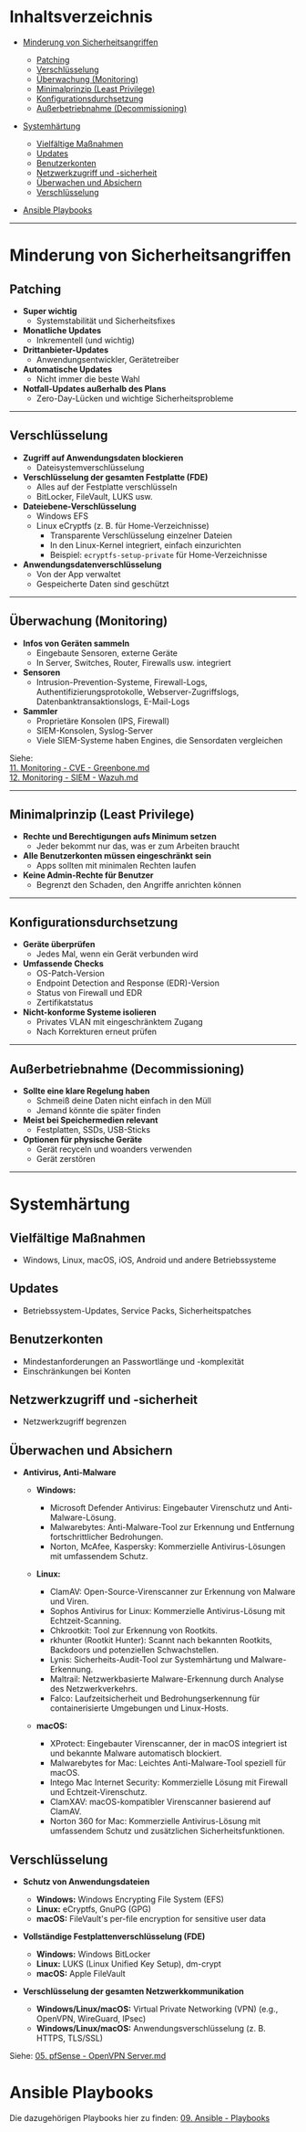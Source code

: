 # Inhaltsverzeichnis
- [Minderung von Sicherheitsangriffen](#minderung-von-sicherheitsangriffen)  
  - [Patching](#patching)  
  - [Verschlüsselung](#verschlüsselung)  
  - [Überwachung (Monitoring)](#überwachung-monitoring)  
  - [Minimalprinzip (Least Privilege)](#minimalprinzip-least-privilege)  
  - [Konfigurationsdurchsetzung](#konfigurationsdurchsetzung)  
  - [Außerbetriebnahme (Decommissioning)](#außerbetriebnahme-decommissioning)  

- [Systemhärtung](#systemhärtung)  
  - [Vielfältige Maßnahmen](#vielfältige-maßnahmen)  
  - [Updates](#updates)  
  - [Benutzerkonten](#benutzerkonten)  
  - [Netzwerkzugriff und -sicherheit](#netzwerkzugriff-und--sicherheit) 
  - [Überwachen und Absichern](#überwachen-und-absichern)  
  - [Verschlüsselung](#verschlüsselung)  

- [Ansible Playbooks](#ansible-playbooks)

---

# Minderung von Sicherheitsangriffen

## **Patching**  
- **Super wichtig**  
  - Systemstabilität und Sicherheitsfixes  
- **Monatliche Updates**  
  - Inkrementell (und wichtig)  
- **Drittanbieter-Updates**  
  - Anwendungsentwickler, Gerätetreiber  
- **Automatische Updates**  
  - Nicht immer die beste Wahl  
- **Notfall-Updates außerhalb des Plans**  
  - Zero-Day-Lücken und wichtige Sicherheitsprobleme  

---

## **Verschlüsselung**  
- **Zugriff auf Anwendungsdaten blockieren**  
  - Dateisystemverschlüsselung  
- **Verschlüsselung der gesamten Festplatte (FDE)**  
  - Alles auf der Festplatte verschlüsseln  
  - BitLocker, FileVault, LUKS usw.  
- **Dateiebene-Verschlüsselung**  
  - Windows EFS  
  - Linux eCryptfs (z. B. für Home-Verzeichnisse)  
    - Transparente Verschlüsselung einzelner Dateien  
    - In den Linux-Kernel integriert, einfach einzurichten  
    - Beispiel: `ecryptfs-setup-private` für Home-Verzeichnisse  
- **Anwendungsdatenverschlüsselung**  
  - Von der App verwaltet  
  - Gespeicherte Daten sind geschützt  

---

## **Überwachung (Monitoring)**
- **Infos von Geräten sammeln**  
  - Eingebaute Sensoren, externe Geräte  
  - In Server, Switches, Router, Firewalls usw. integriert  
- **Sensoren**  
  - Intrusion-Prevention-Systeme, Firewall-Logs,  
    Authentifizierungsprotokolle, Webserver-Zugriffslogs,  
    Datenbanktransaktionslogs, E-Mail-Logs  
- **Sammler**  
  - Proprietäre Konsolen (IPS, Firewall)  
  - SIEM-Konsolen, Syslog-Server  
  - Viele SIEM-Systeme haben Engines, die Sensordaten vergleichen  

Siehe:  
[11. Monitoring - CVE - Greenbone.md](https://github.com/luki4no/lab/blob/main/11.%20Monitoring%20-%20CVE%20-%20Greenbone.md)  
[12. Monitoring - SIEM - Wazuh.md](https://github.com/luki4no/lab/blob/main/12.%20Monitoring%20-%20SIEM%20-%20Wazuh.md)

---

## **Minimalprinzip (Least Privilege)**  
- **Rechte und Berechtigungen aufs Minimum setzen**  
  - Jeder bekommt nur das, was er zum Arbeiten braucht  
- **Alle Benutzerkonten müssen eingeschränkt sein**  
  - Apps sollten mit minimalen Rechten laufen  
- **Keine Admin-Rechte für Benutzer**  
  - Begrenzt den Schaden, den Angriffe anrichten können  

---

## **Konfigurationsdurchsetzung**  
- **Geräte überprüfen**  
  - Jedes Mal, wenn ein Gerät verbunden wird  
- **Umfassende Checks**  
  - OS-Patch-Version  
  - Endpoint Detection and Response (EDR)-Version  
  - Status von Firewall und EDR  
  - Zertifikatstatus  
- **Nicht-konforme Systeme isolieren**  
  - Privates VLAN mit eingeschränktem Zugang  
  - Nach Korrekturen erneut prüfen  

---

## **Außerbetriebnahme (Decommissioning)**  
- **Sollte eine klare Regelung haben**  
  - Schmeiß deine Daten nicht einfach in den Müll  
  - Jemand könnte die später finden  
- **Meist bei Speichermedien relevant**  
  - Festplatten, SSDs, USB-Sticks  
- **Optionen für physische Geräte**  
  - Gerät recyceln und woanders verwenden  
  - Gerät zerstören  

---

# Systemhärtung

## Vielfältige Maßnahmen  
  - Windows, Linux, macOS, iOS, Android und andere Betriebssysteme  

## Updates  
  - Betriebssystem-Updates, Service Packs, Sicherheitspatches  

## Benutzerkonten  
  - Mindestanforderungen an Passwortlänge und -komplexität  
  - Einschränkungen bei Konten  

## Netzwerkzugriff und -sicherheit  
  - Netzwerkzugriff begrenzen  

## Überwachen und Absichern  
  - **Antivirus, Anti-Malware**  
    - **Windows:**  
      - Microsoft Defender Antivirus: Eingebauter Virenschutz und Anti-Malware-Lösung.  
      - Malwarebytes: Anti-Malware-Tool zur Erkennung und Entfernung fortschrittlicher Bedrohungen.  
      - Norton, McAfee, Kaspersky: Kommerzielle Antivirus-Lösungen mit umfassendem Schutz.  

    - **Linux:**  
      - ClamAV: Open-Source-Virenscanner zur Erkennung von Malware und Viren.  
      - Sophos Antivirus for Linux: Kommerzielle Antivirus-Lösung mit Echtzeit-Scanning.  
      - Chkrootkit: Tool zur Erkennung von Rootkits.  
      - rkhunter (Rootkit Hunter): Scannt nach bekannten Rootkits, Backdoors und potenziellen Schwachstellen.  
      - Lynis: Sicherheits-Audit-Tool zur Systemhärtung und Malware-Erkennung.  
      - Maltrail: Netzwerkbasierte Malware-Erkennung durch Analyse des Netzwerkverkehrs.  
      - Falco: Laufzeitsicherheit und Bedrohungserkennung für containerisierte Umgebungen und Linux-Hosts.  

    - **macOS:**  
      - XProtect: Eingebauter Virenscanner, der in macOS integriert ist und bekannte Malware automatisch blockiert.  
      - Malwarebytes for Mac: Leichtes Anti-Malware-Tool speziell für macOS.  
      - Intego Mac Internet Security: Kommerzielle Lösung mit Firewall und Echtzeit-Virenschutz.  
      - ClamXAV: macOS-kompatibler Virenscanner basierend auf ClamAV.  
      - Norton 360 for Mac: Kommerzielle Antivirus-Lösung mit umfassendem Schutz und zusätzlichen Sicherheitsfunktionen.  

## Verschlüsselung  
  - **Schutz von Anwendungsdateien**  
    - **Windows:** Windows Encrypting File System (EFS)  
    - **Linux:** eCryptfs, GnuPG (GPG)
    - **macOS:** FileVault's per-file encryption for sensitive user data  

  - **Vollständige Festplattenverschlüsselung (FDE)**  
    - **Windows:** Windows BitLocker  
    - **Linux:** LUKS (Linux Unified Key Setup), dm-crypt  
    - **macOS:** Apple FileVault  

  - **Verschlüsselung der gesamten Netzwerkkommunikation**  
    - **Windows/Linux/macOS:** Virtual Private Networking (VPN) (e.g., OpenVPN, WireGuard, IPsec)  
    - **Windows/Linux/macOS:** Anwendungsverschlüsselung (z. B. HTTPS, TLS/SSL)  

Siehe: [05. pfSense - OpenVPN Server.md](https://github.com/luki4no/lab/blob/main/05.%20pfSense%20-%20OpenVPN%20Server.md)

# Ansible Playbooks
Die dazugehörigen Playbooks hier zu finden: [09. Ansible - Playbooks](https://github.com/luki4no/lab/blob/main/09.%20Ansible%20-%20Playbooks.md)
